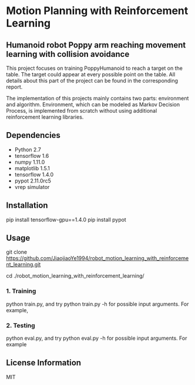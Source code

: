 # Motion Planning with Reinforcement Learning


## Humanoid robot Poppy arm reaching movement learning with collision avoidance
This project focuses on training PoppyHumanoid to reach a target on the table. The target could appear at every possible point on the table. All details about this part of the project can be found in the corresponding report.

The implementation of this projects mainly contains two parts: environment and algorithm. Environment, which can be modeled as Markov Decision Process, is implemented from scratch without using additional reinforcement learning libraries.  

## Dependencies
* Python 2.7
* tensorflow 1.6
* numpy 1.11.0
* matplotlib 1.5.1
* tensorflow 1.4.0
* pypot 2.11.0rc5
* vrep simulator

## Installation
pip install tensorflow-gpu==1.4.0
pip install pypot

## Usage

 git clone https://github.com/JiaojiaoYe1994/robot_motion_learning_with_reinforcement_learning.git
 
 cd ./robot_motion_learning_with_reinforcement_learning/

### 1. Training
python train.py, and try python train.py -h for possible input arguments.
For example, 

### 2. Testing
python eval.py, and try python eval.py -h for possible input arguments.
For example


## License Information
MIT



